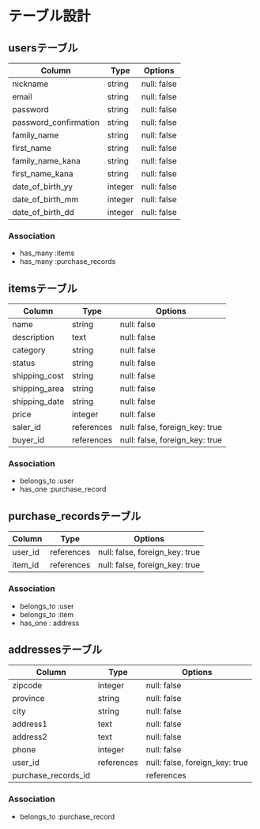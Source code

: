 # テーブル設計

## usersテーブル

| Column                | Type     | Options     | 
| --------------------- | -------- | ----------- | 
| nickname              | string   | null: false | 
| email                 | string   | null: false | 
| password              | string   | null: false | 
| password_confirmation | string   | null: false | 
| family_name           | string   | null: false | 
| first_name            | string   | null: false | 
| family_name_kana      | string   | null: false | 
| first_name_kana       | string   | null: false | 
| date_of_birth_yy      | integer  | null: false | 
| date_of_birth_mm      | integer  | null: false | 
| date_of_birth_dd      | integer  | null: false | 

### Association
- has_many :items
- has_many :purchase_records


## itemsテーブル

| Column        | Type       | Options                        | 
| ------------- | ---------- | ------------------------------ | 
| name          | string     | null: false                    | 
| description   | text       | null: false                    | 
| category      | string     | null: false                    | 
| status        | string     | null: false                    | 
| shipping_cost | string     | null: false                    | 
| shipping_area | string     | null: false                    | 
| shipping_date | string     | null: false                    | 
| price         | integer    | null: false                    | 
| saler_id      | references | null: false, foreign_key: true | 
| buyer_id      | references | null: false, foreign_key: true | 

### Association
- belongs_to :user
- has_one :purchase_record


## purchase_recordsテーブル

| Column  | Type       | Options                        | 
| ------- | ---------- | ------------------------------ | 
| user_id | references | null: false, foreign_key: true | 
| item_id | references | null: false, foreign_key: true | 

### Association
- belongs_to :user
- belongs_to :item
- has_one : address


## addressesテーブル

| Column   | Type       | Options                        | 
| -------- | ---------- | ------------------------------ | 
| zipcode  | integer    | null: false                    | 
| province | string     | null: false                    | 
| city     | string     | null: false                    | 
| address1 | text       | null: false                    | 
| address2 | text       | null: false                    | 
| phone    | integer    | null: false                    | 
| user_id  | references | null: false, foreign_key: true | 
| purchase_records_id | | references | null: false, foreign_key: true | 

### Association
- belongs_to :purchase_record
